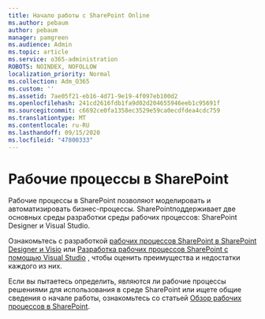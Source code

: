 ```yaml
---
title: Начало работы с SharePoint Online
ms.author: pebaum
author: pebaum
manager: pamgreen
ms.audience: Admin
ms.topic: article
ms.service: o365-administration
ROBOTS: NOINDEX, NOFOLLOW
localization_priority: Normal
ms.collection: Adm_O365
ms.custom: ''
ms.assetid: 7ae05f21-eb16-4d71-9e19-4f097eb100d2
ms.openlocfilehash: 241cd2616fdb1fa9d02d204655946eeb1c95691f
ms.sourcegitcommit: c6692ce0fa1358ec3529e59ca0ecdfdea4cdc759
ms.translationtype: MT
ms.contentlocale: ru-RU
ms.lasthandoff: 09/15/2020
ms.locfileid: "47800333"
---
```

# <a name="workflows-in-sharepoint"></a>Рабочие процессы в SharePoint

Рабочие процессы в SharePoint позволяют моделировать и автоматизировать бизнес-процессы. SharePointподдерживает две основных среды разработки среды рабочих процессов: SharePoint Designer и Visual Studio. 

Ознакомьтесь с разработкой [рабочих процессов SharePoint в SharePoint Designer и Visio](https://docs.microsoft.com/sharepoint/dev/general-development/develop-sharepoint-workflows-using-visual-studio) или [Разработка рабочих процессов SharePoint с помощью Visual Studio](https://docs.microsoft.com/sharepoint/dev/general-development/develop-sharepoint-workflows-using-visual-studio) , чтобы оценить преимущества и недостатки каждого из них. 

Если вы пытаетесь определить, являются ли рабочие процессы решениями для использования в среде SharePoint или ищете общие сведения о начале работы, ознакомьтесь со статьей [Обзор рабочих процессов в SharePoint](https://docs.microsoft.com/sharepoint/dev/general-development/get-started-with-workflows-in-sharepoint#overview-of-workflows-in-sharepoint).